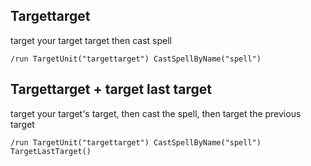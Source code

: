 ## Targettarget
target your target target then cast spell
```
/run TargetUnit("targettarget") CastSpellByName("spell")
```


## Targettarget + target last target
target your target's target, then cast the spell, then target the previous target
```
/run TargetUnit("targettarget") CastSpellByName("spell") TargetLastTarget()
```